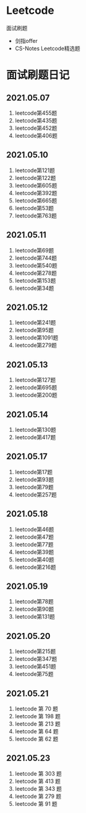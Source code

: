 # Leetcode

面试刷题

- 剑指offer
- CS-Notes Leetcode精选题



# 面试刷题日记

## 2021.05.07

1. leetcode第455题
2. leetcode第435题
3. leetcode第452题
4. leetcode第406题

## 2021.05.10

1. leetcode第121题
2. leetcode第122题
3. leetcode第605题
4. leetcode第392题
5. leetcode第665题
6. leetcode第53题
7. leetcode第763题

## 2021.05.11

1. leetcode第69题
2. leetcode第744题
3. leetcode第540题
4. leetcode第278题
5. leetcode第153题
6. leetcode第34题

## 2021.05.12

1. leetcode第241题
2. leetcode第95题
3. leetcode第1091题
4. leetcode第279题

## 2021.05.13

1. leetcode第127题
2. leetcode第695题
3. leetcode第200题

## 2021.05.14

1. leetcode第130题
2. leetcode第417题

## 2021.05.17

1. leetcode第17题
2. leetcode第93题
3. leetcode第79题
4. leetcode第257题

## 2021.05.18

1. leetcode第46题
2. leetcode第47题
3. leetcode第77题
4. leetcode第39题
5. leetcode第40题
6. leetcode第216题

## 2021.05.19

1. leetcode第78题
2. leetcode第90题
3. leetcode第131题

## 2021.05.20

1. leetcode第215题
2. leetcode第347题
3. leetcode第451题
4. leetcode第75题

## 2021.05.21

1. leetcode 第 70 题
2. leetcode 第 198 题
3. leetcode 第 213 题
4. leetcode 第 64 题
5. leetcode 第 62 题

## 2021.05.23

1. leetcode 第 303 题
2. leetcode 第 413 题
3. leetcode 第 343 题
4. leetcode 第 279 题
5. leetcode 第 91 题